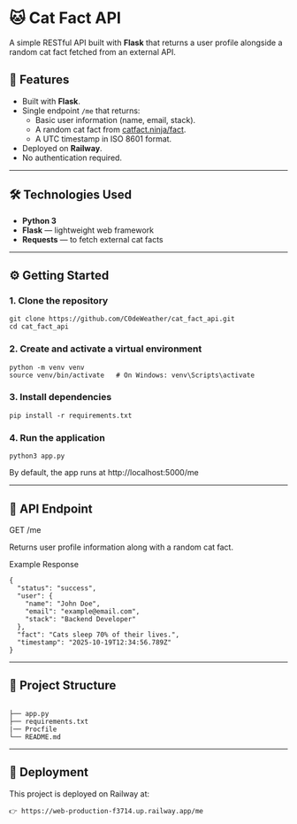 # 🐱 Cat Fact API

A simple RESTful API built with **Flask** that returns a user profile alongside a random cat fact fetched from an external API.

## 🚀 Features
- Built with **Flask**.
- Single endpoint `/me` that returns:
  - Basic user information (name, email, stack).
  - A random cat fact from [catfact.ninja/fact](https://catfact.ninja/fact).
  - A UTC timestamp in ISO 8601 format.
- Deployed on **Railway**.
- No authentication required.

---

## 🛠️ Technologies Used
- **Python 3**
- **Flask** — lightweight web framework
- **Requests** — to fetch external cat facts

---

## ⚙️ Getting Started

### 1. Clone the repository
```
git clone https://github.com/C0deWeather/cat_fact_api.git
cd cat_fact_api

```
### 2. Create and activate a virtual environment
```
python -m venv venv
source venv/bin/activate   # On Windows: venv\Scripts\activate
```
### 3. Install dependencies
```
pip install -r requirements.txt
```
### 4. Run the application
```
python3 app.py
```
By default, the app runs at http://localhost:5000/me


---

## 📡 API Endpoint

GET /me

Returns user profile information along with a random cat fact.

Example Response
```
{
  "status": "success",
  "user": {
    "name": "John Doe",
    "email": "example@email.com",
    "stack": "Backend Developer"
  },
  "fact": "Cats sleep 70% of their lives.",
  "timestamp": "2025-10-19T12:34:56.789Z"
}

```
---

## 🧱 Project Structure
```

├── app.py
├── requirements.txt
|── Procfile
└── README.md
```

---

## 🚢 Deployment

This project is deployed on Railway at:
```
👉 https://web-production-f3714.up.railway.app/me
```
